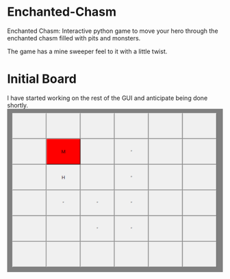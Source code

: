 # Enchanted-Chasm
Enchanted Chasm: Interactive python game to move your hero through the enchanted chasm filled with pits and monsters. 

The game has a mine sweeper feel to it with a little twist. 

# Initial Board
I have started working on the rest of the GUI and anticipate being done shortly. 
![Game Board](/Z_MDImages/game-board.png)

